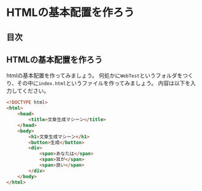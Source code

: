 # HTMLの基本配置を作ろう

## 目次
<!-- toc -->

## HTMLの基本配置を作ろう
htmlの基本配置を作ってみましょう。
何処かに`WebTest`というフォルダをつくり、その中に`index.html`というファイルを作ってみましょう。
内容は以下を入力してください。
```html
<!DOCTYPE html>
<html>
    <head>
        <title>文章生成マシーン</title>
    </head>
    <body>
        <h1>文章生成マシーン</h1>
        <button>生成</button>
        <div>
            <span>あなたは</span>
            <span>耳が</span>
            <span>良い</span>
        </div>
    </body>
</html>
```